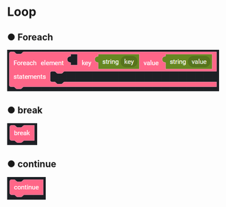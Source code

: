# Loop

## ● Foreach

![](../.gitbook/assets/image%20%2873%29.png)

## ● break

![](../.gitbook/assets/image%20%28116%29.png)

## ● continue

![](../.gitbook/assets/image%20%2855%29.png)

